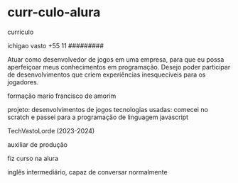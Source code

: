 # curr-culo-alura
currículo

 ichigao vasto
 +55 11 #########


 Atuar como desenvolvedor de jogos em uma empresa, para que eu possa aperfeiçoar meus conhecimentos em programação.
 Desejo poder participar de desenvolvimentos que criem experiências inesquecíveis para os jogadores.

 formação
 mario francisco de amorim

 projeto:
 desenvolvimentos de jogos
 tecnologias usadas: comecei no scratch e passei para a programação de linguagem javascript

 TechVastoLorde (2023-2024)

 auxiliar de produção


 fiz curso na alura


inglês intermediário, capaz de conversar normalmente

